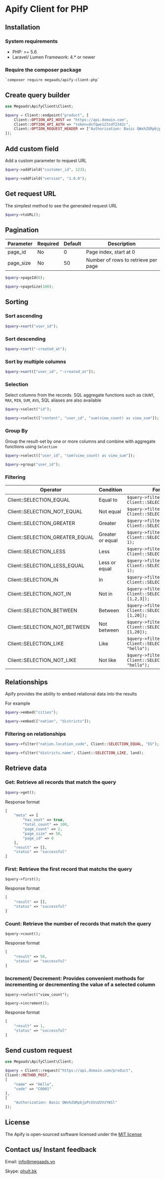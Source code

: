 # Apify Client for PHP

## Installation

### System requirements
 - PHP: >= 5.6
 - Laravel/ Lumen Framework: 4.* or newer

### Require the composer package
    `composer require megaads/apify-client-php`

## Create query builder

```php
use Megaads\ApifyClient\Client;

$query = Client::endpoint("product", [
    Client::OPTION_API_HOST => "https://api.domain.com",
    Client::OPTION_API_AUTH => "token=dsfqwe123sdf2342c",
    Client::OPTION_REQUEST_HEADER => ["Authorization: Basic QWxhZGRpbjpPcGVuU2VzYW1l"]
]);
```

## Add custom field
Add a custom parameter to request URL
```php
$query->addField("customer_id", 123);

$query->addField("version", "1.0.0");
```
## Get request URL
The simplest method to see the generated request URL
 ```php
$query->toURL();
```

## Pagination

| Parameter   | Required    | Default    | Description                                                      |
|-------------|-------------|------------|------------------------------------------------------------------|
| page_id     | No          | 0          | Page index, start at 0
| page_size   | No          | 50         | Number of rows to retrieve per page

```php
$query->pageId(0);

$query->pageSize(100);
```

## Sorting

### Sort ascending

```php
$query->sort("user_id");
```

### Sort descending

```php
$query->sort("-created_at");
```

### Sort by multiple columns

```php
$query->sort(["user_id", "-created_at"]);
```

### Selection

Select columns from the records. SQL aggregate functions such as `COUNT`, `MAX`, `MIN`, `SUM`, `AVG`, SQL aliases are also available

```php
$query->select("id");

$query->select(["content", "user_id", "sum(view_count) as view_sum"]);
```

### Group By

Group the result-set by one or more columns and combine with aggregate functions using `Selection`

```php
$query->select(["user_id", "sum(view_count) as view_sum"]);

$query->group("user_id");
```

### Filtering

| Operator     | Condition          |  For example                                         
|--------------|--------------------|----------------------------------
| Client::SELECTION_EQUAL           |  Equal to          | ```$query->filter("user_id", Client::SELECTION_EQUAL, 1);```
| Client::SELECTION_NOT_EQUAL       |  Not equal         | ```$query->filter("user_id", Client::SELECTION_NOT_EQUAL, 1);```
| Client::SELECTION_GREATER         |  Greater           | ```$query->filter("user_id", Client::SELECTION_GREATER, 1);```
| Client::SELECTION_GREATER_EQUAL   |  Greater or equal  | ```$query->filter("user_id", Client::SELECTION_GREATER_EQUAL, 1);```
| Client::SELECTION_LESS            |  Less              | ```$query->filter("user_id", Client::SELECTION_LESS, 1);```
| Client::SELECTION_LESS_EQUAL      |  Less or equal     | ```$query->filter("user_id", Client::SELECTION_LESS_EQUAL, 1);```
| Client::SELECTION_IN              |  In                | ```$query->filter("user_id", Client::SELECTION_IN, [1,2,3]);```
| Client::SELECTION_NOT_IN          |  Not in            | ```$query->filter("user_id", Client::SELECTION_NOT_IN, [1,2,3]);```
| Client::SELECTION_BETWEEN         |  Between           | ```$query->filter("user_id", Client::SELECTION_BETWEEN, [1,20]);```
| Client::SELECTION_NOT_BETWEEN     |  Not between       | ```$query->filter("user_id", Client::SELECTION_NOT_BETWEEN, [1,20]);```
| Client::SELECTION_LIKE            |  Like              | ```$query->filter("title", Client::SELECTION_LIKE, "hello");```
| Client::SELECTION_NOT_LIKE        |  Not like          | ```$query->filter("title", Client::SELECTION_NOT_LIKE, "hello");```

## Relationships

Apify provides the ability to embed relational data into the results

For example

```php
$query->embed("cities");

$query->embed(["nation", "districts"]);
```

### Filtering on relationships

```php
$query->filter("nation.location_code", Client::SELECTION_EQUAL, "EU");

$query->filter("districts.name", Client::SELECTION_LIKE, land);
```

## Retrieve data

### Get: Retrieve all records that match the query

```php
$query->get();
```

Response format

```php
[
    "meta" => [
        "has_next" => true,
        "total_count" => 100,
        "page_count" => 2,
        "page_size" => 50,
        "page_id" => 0
    ],
    "result" => [],
    "status" => "successful"
]
```

### First: Retrieve the first record that matchs the query


```
$query->first();
```

Response format

```php
[    
    "result" => [],
    "status" => "successful"
]
```

### Count: Retrieve the number of records that match the query

```
$query->count();
```

Response format

```php
[    
    "result" => 50,
    "status" => "successful"
]
```

### Increment/ Decrement: Provides convenient methods for incrementing or decrementing the value of a selected column

```
$query->select("view_count");

$query->increment();
```

Response format

```php
[    
    "result" => 1,
    "status" => "successful"
]
```

## Send custom request
```php
use Megaads\ApifyClient\Client;

$query = Client::request("https://api.domain.com/product", 
Client::METHOD_POST, 
[
    "name" => "Hello",
    "code" => "C0001"
],
[
    "Authorization: Basic QWxhZGRpbjpPcGVuU2VzYW1l"
]);
```

## License

The Apify is open-sourced software licensed under the [MIT license](http://opensource.org/licenses/MIT)

## Contact us/ Instant feedback

Email: info@megaads.vn

Skype: [phult.bk](skype:phult.bk?chat)
